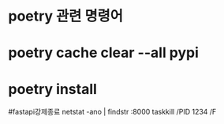 # poetry 관련 명령어
# poetry cache clear --all pypi
# poetry install

#fastapi강제종료
netstat -ano | findstr :8000
taskkill /PID 1234 /F
